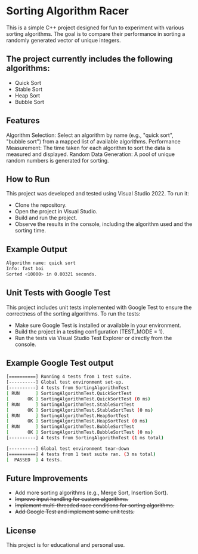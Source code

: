 # Sorting Algorithm Racer
This is a simple C++ project designed for fun to experiment with various sorting algorithms. The goal is to compare their performance in sorting a randomly generated vector of unique integers.

## The project currently includes the following algorithms:

- Quick Sort
- Stable Sort
- Heap Sort
- Bubble Sort

## Features
Algorithm Selection: Select an algorithm by name (e.g., "quick sort", "bubble sort") from a mapped list of available algorithms.
Performance Measurement: The time taken for each algorithm to sort the data is measured and displayed.
Random Data Generation: A pool of unique random numbers is generated for sorting.

## How to Run
This project was developed and tested using Visual Studio 2022. To run it:

- Clone the repository.
- Open the project in Visual Studio.
- Build and run the project.
- Observe the results in the console, including the algorithm used and the sorting time.

## Example Output
```sh
Algorithm name: quick sort
Info: fast boi
Sorted <10000> in 0.00321 seconds.
```

## Unit Tests with Google Test
This project includes unit tests implemented with Google Test to ensure the correctness of the sorting algorithms. To run the tests:

- Make sure Google Test is installed or available in your environment.
- Build the project in a testing configuration (TEST_MODE = 1).
- Run the tests via Visual Studio Test Explorer or directly from the console.

## Example Google Test output
```sh
[==========] Running 4 tests from 1 test suite.
[----------] Global test environment set-up.
[----------] 4 tests from SortingAlgorithmTest
[ RUN      ] SortingAlgorithmTest.QuickSortTest
[       OK ] SortingAlgorithmTest.QuickSortTest (0 ms)
[ RUN      ] SortingAlgorithmTest.StableSortTest
[       OK ] SortingAlgorithmTest.StableSortTest (0 ms)
[ RUN      ] SortingAlgorithmTest.HeapSortTest
[       OK ] SortingAlgorithmTest.HeapSortTest (0 ms)
[ RUN      ] SortingAlgorithmTest.BubbleSortTest
[       OK ] SortingAlgorithmTest.BubbleSortTest (0 ms)
[----------] 4 tests from SortingAlgorithmTest (1 ms total)

[----------] Global test environment tear-down
[==========] 4 tests from 1 test suite ran. (3 ms total)
[  PASSED  ] 4 tests.

```

## Future Improvements
- Add more sorting algorithms (e.g., Merge Sort, Insertion Sort).
- <del>Improve input handling for custom algorithms. </del>
- <del>Implement multi-threaded race conditions for sorting algorithms. </del>
- <del>Add Google Test and implement some unit tests. </del>

## License
This project is for educational and personal use.

